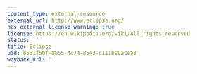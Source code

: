 ```yaml
---
content_type: external-resource
external_url: http://www.eclipse.org/
has_external_license_warning: true
license: https://en.wikipedia.org/wiki/All_rights_reserved
status: ''
title: Eclipse
uid: b531f5bf-8655-4c74-8543-c111b99acea8
wayback_url: ''
---
```

